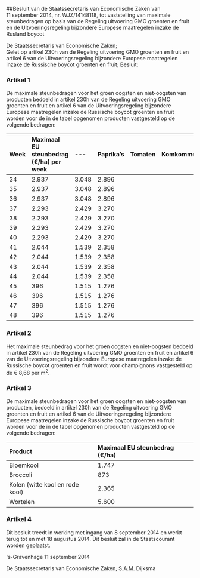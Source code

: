<meta http-equiv='Content-Type' content='text/html; charset=utf-8' />

##Besluit van de Staatssecretaris van Economische Zaken van 11 september 2014, nr. WJZ/14148118, tot vaststelling van maximale steunbedragen op basis van de Regeling uitvoering GMO groenten en fruit en de Uitvoeringsregeling bijzondere Europese maatregelen inzake de Rusland boycot

De Staatssecretaris van Economische Zaken;  
Gelet op artikel 230h van de Regeling uitvoering GMO groenten en fruit en artikel 6 van de Uitvoeringsregeling bijzondere Europese maatregelen inzake de Russische boycot groenten en fruit;
Besluit:    

### Artikel  1  

De maximale steunbedragen voor het groen oogsten en niet-oogsten van producten bedoeld in artikel 230h van de Regeling uitvoering GMO groenten en fruit en artikel 6 van de Uitvoeringsregeling bijzondere Europese maatregelen inzake de Russische boycot groenten en fruit worden voor de in de tabel opgenomen producten vastgesteld op de volgende bedragen:  

| Week  | Maximaal EU steunbedrag (€/ha) per week  |--- | Paprika’s  | Tomaten  | Komkommers  |
|:---|:---|:---|:---|:---|:---|
| 34  | 2.937  | 3.048  | 2.896  |
| 35  | 2.937  | 3.048  | 2.896  |
| 36  | 2.937  | 3.048  | 2.896  |
| 37  | 2.293  | 2.429  | 3.270  |
| 38  | 2.293  | 2.429  | 3.270  |
| 39  | 2.293  | 2.429  | 3.270  |
| 40  | 2.293  | 2.429  | 3.270  |
| 41  | 2.044  | 1.539  | 2.358  |
| 42  | 2.044  | 1.539  | 2.358  |
| 43  | 2.044  | 1.539  | 2.358  |
| 44  | 2.044  | 1.539  | 2.358  |
| 45  | 396  | 1.515  | 1.276  |
| 46  | 396  | 1.515  | 1.276  |
| 47  | 396  | 1.515  | 1.276  |
| 48  | 396  | 1.515  | 1.276  |

### Artikel  2  

Het maximale steunbedrag voor het groen oogsten en niet-oogsten bedoeld in artikel 230h van de Regeling uitvoering GMO groenten en fruit en artikel 6 van de Uitvoeringsregeling bijzondere Europese maatregelen inzake de Russische boycot groenten en fruit wordt voor champignons vastgesteld op de € 8,68 per m<sup>2</sup>. 

### Artikel  3  

De maximale steunbedragen voor het groen oogsten en niet-oogsten van producten, bedoeld in artikel 230h van de Regeling uitvoering GMO groenten en fruit en artikel 6 van de Uitvoeringsregeling bijzondere Europese maatregelen inzake de Russische boycot groenten en fruit worden voor de in de tabel opgenomen producten vastgesteld op de volgende bedragen:  

| Product  | Maximaal EU steunbedrag (€/ha)  |
|:---|:---|
| Bloemkool  | 1.747  |
| Broccoli  | 873  |
| Kolen (witte kool en rode kool)  | 2.365  |
| Wortelen  | 5.600  |

### Artikel  4  

Dit besluit treedt in werking met ingang van 8 september 2014 en werkt terug tot en met 18 augustus 2014. 
Dit besluit zal in de Staatscourant worden geplaatst.   

's-Gravenhage 
11 september 2014   

De 
Staatssecretaris van Economische Zaken, 
S.A.M. Dijksma     
